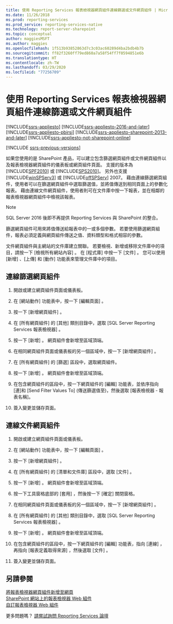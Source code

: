 ```yaml
---
title: 使用 Reporting Services 報表檢視器網頁組件連線篩選或文件網頁組件 | Microsoft Docs
ms.date: 11/26/2018
ms.prod: reporting-services
ms.prod_service: reporting-services-native
ms.technology: report-server-sharepoint
ms.topic: conceptual
author: maggiesMSFT
ms.author: maggies
ms.openlocfilehash: 1f513b93852863d7c3c03ac60289d4ba2bdb4b7b
ms.sourcegitcommit: ff82f3260ff79ed860a7a58f54ff7f0594851e6b
ms.translationtype: HT
ms.contentlocale: zh-TW
ms.lasthandoff: 03/29/2020
ms.locfileid: "77256709"
---
```

# <a name="connect-filter-or-documents-web-part-with-a-reporting-services-report-viewer-web-part"></a>使用 Reporting Services 報表檢視器網頁組件連線篩選或文件網頁組件

[!INCLUDE[ssrs-appliesto](../../includes/ssrs-appliesto.md)] [!INCLUDE[ssrs-appliesto-2016-and-later](../../includes/ssrs-appliesto-2016-and-later.md)]  [!INCLUDE[ssrs-appliesto-pbirsi](../../includes/ssrs-appliesto-pbirs.md)] [!INCLUDE[ssrs-appliesto-sharepoint-2013-and-later](../../includes/ssrs-appliesto-sharepoint-2013-and-later.md)] [!INCLUDE[ssrs-appliesto-not-sharepoint-online](../../includes/ssrs-appliesto-not-sharepoint-online.md)]

[!INCLUDE [ssrs-previous-versions](../../includes/ssrs-previous-versions.md)]

如果您使用的是 SharePoint 產品，可以建立包含篩選網頁組件或文件網頁組件以及報表檢視器網頁組件的儀表板或網頁組件頁面。 支援的版本為 [!INCLUDE[SPF2010](../../includes/spf2010-md.md)] 或 [!INCLUDE[SPS2010](../../includes/sps2010-md.md)]。 另外也支援 [!INCLUDE[winSPServ3](../../includes/winspserv3-md.md)] 或 [!INCLUDE[offSPServ](../../includes/offspserv-md.md)] 2007。 藉由連線篩選網頁組件，使用者可以在篩選網頁組件中選取篩選值，並將值傳送到相同頁面上的參數化報表。 藉由連線文件網頁組件，使用者則可在文件庫中按一下報表，並在相鄰的報表檢視器網頁組件中檢視該報表。

> [!NOTE]
> SQL Server 2016 後即不再提供 Reporting Services 與 SharePoint 的整合。

 篩選網頁組件可用來將值傳送給報表中的一或多個參數。 若要使用篩選網頁組件，報表必須定義與網頁組件傳送之值、資料類型和格式相容的參數。  
  
 文件網頁組件與主網站的文件庫建立關聯。 若要檢視、新增或移除文件庫中的項目，請按一下 [檢視所有網站內容]  。 在 [程式庫] 中按一下 [文件]  。 您可以使用 [新增]  、[上傳]  和 [動作]  功能表來管理文件庫中的項目。  
  
## <a name="connect-a-filter-web-part"></a>連線篩選網頁組件
  
1.  開啟或建立網頁組件頁面或儀表板。  
  
2.  在 [網站動作]  功能表中，按一下 [編輯頁面]  。  
  
3.  按一下 [新增網頁組件]  。  
  
4.  在 [所有網頁組件]  的 [其他]  類別目錄中，選取 [SQL Server Reporting Services 報表檢視器]  。  
  
5.  按一下 [新增]  。 網頁組件會新增至區域頂端。  
  
6.  在相同網頁組件頁面或儀表板的另一個區域中，按一下 [新增網頁組件]  。  
  
7.  在 [所有網頁組件]  的 [篩選]  區段中，選取網頁組件。  
  
8.  按一下 [新增]  。 網頁組件會新增至區域頂端。  
  
9. 在包含網頁組件的區段中，按一下網頁組件的 [編輯] 功能表，並依序指向 [連]和 [Send Filter Values To] \(傳送篩選值至)，然後選取 [報表檢視器  - 報表名稱]。  
  
10. 簽入變更並儲存頁面。  
  
## <a name="connect-a-documents-web-part"></a>連線文件網頁組件  
  
1.  開啟或建立網頁組件頁面或儀表板。  
  
2.  在 [網站動作]  功能表中，按一下 [編輯頁面]  。  
  
3.  按一下 [新增網頁組件]  。  
  
4.  在 [所有網頁組件]  的 [清單和文件庫]  區段中，選取 [文件]  。  
  
5.  按一下 [新增]  。 網頁組件會新增至區域頂端。  
  
6.  按一下工具窗格底部的 [套用]  ，然後按一下 [確定]  關閉窗格。  
  
7.  在相同網頁組件頁面或儀表板的另一個區域中，按一下 [新增網頁組件]  。  
  
8.  在 [所有網頁組件]  的 [其他]  類別目錄中，選取 [SQL Server Reporting Services 報表檢視器]  。  
  
9. 按一下 [新增]  。 網頁組件會新增至區域頂端。  
  
10. 在包含網頁組件的區段中，按一下網頁組件的 [編輯]  功能表，指向 [連線]  ，再指向 [報表定義取得來源]  ，然後選取 [文件]  。  
  
11. 簽入變更並儲存頁面。  
  
## <a name="see-also"></a>另請參閱

 [將報表檢視器網頁組件新增至網頁](../../reporting-services/report-server-sharepoint/add-the-report-viewer-web-part-to-a-web-page.md)   
 [SharePoint 網站上的報表檢視器 Web 組件](../../reporting-services/report-server-sharepoint/report-viewer-web-part-on-a-sharepoint-site.md)   
 [自訂報表檢視器 Web 組件](../../reporting-services/report-server-sharepoint/customize-the-report-viewer-web-part.md)  

更多問題嗎？ [請嘗試詢問 Reporting Services 論壇](https://go.microsoft.com/fwlink/?LinkId=620231)
